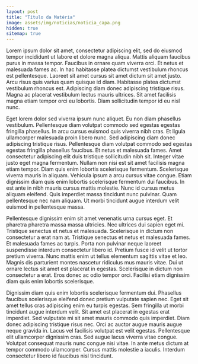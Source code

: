 ```yaml
---
layout: post
title: "Título da Matéria"
image: assets/img/noticias/noticia_capa.png
hidden: true
sitemap: true
---
```


Lorem ipsum dolor sit amet, consectetur adipiscing elit, sed do eiusmod tempor incididunt ut labore et dolore magna aliqua. Mattis aliquam faucibus purus in massa tempor. Faucibus in ornare quam viverra orci. Et netus et malesuada fames ac. In hac habitasse platea dictumst vestibulum rhoncus est pellentesque. Laoreet sit amet cursus sit amet dictum sit amet justo. Arcu risus quis varius quam quisque id diam. Habitasse platea dictumst vestibulum rhoncus est. Adipiscing diam donec adipiscing tristique risus. Magna ac placerat vestibulum lectus mauris ultrices. Sit amet facilisis magna etiam tempor orci eu lobortis. Diam sollicitudin tempor id eu nisl nunc.

Eget lorem dolor sed viverra ipsum nunc aliquet. Eu non diam phasellus vestibulum. Pellentesque diam volutpat commodo sed egestas egestas fringilla phasellus. In arcu cursus euismod quis viverra nibh cras. Et ligula ullamcorper malesuada proin libero nunc. Sed adipiscing diam donec adipiscing tristique risus. Pellentesque diam volutpat commodo sed egestas egestas fringilla phasellus faucibus. Et netus et malesuada fames. Amet consectetur adipiscing elit duis tristique sollicitudin nibh sit. Integer vitae justo eget magna fermentum. Nullam non nisi est sit amet facilisis magna etiam tempor. Diam quis enim lobortis scelerisque fermentum. Scelerisque viverra mauris in aliquam. Vehicula ipsum a arcu cursus vitae congue. Etiam dignissim diam quis enim lobortis scelerisque fermentum dui faucibus. In est ante in nibh mauris cursus mattis molestie. Nunc id cursus metus aliquam eleifend. Quis imperdiet massa tincidunt nunc pulvinar. Quam pellentesque nec nam aliquam. Ut morbi tincidunt augue interdum velit euismod in pellentesque massa.

Pellentesque dignissim enim sit amet venenatis urna cursus eget. Et pharetra pharetra massa massa ultricies. Nec ultrices dui sapien eget mi. Tristique senectus et netus et malesuada. Scelerisque in dictum non consectetur a erat nam at. Tristique senectus et netus et malesuada fames. Et malesuada fames ac turpis. Porta non pulvinar neque laoreet suspendisse interdum consectetur libero id. Pretium fusce id velit ut tortor pretium viverra. Nunc mattis enim ut tellus elementum sagittis vitae et leo. Magnis dis parturient montes nascetur ridiculus mus mauris vitae. Dui ut ornare lectus sit amet est placerat in egestas. Scelerisque in dictum non consectetur a erat. Eros donec ac odio tempor orci. Facilisi etiam dignissim diam quis enim lobortis scelerisque.

Dignissim diam quis enim lobortis scelerisque fermentum dui. Phasellus faucibus scelerisque eleifend donec pretium vulputate sapien nec. Eget sit amet tellus cras adipiscing enim eu turpis egestas. Sem fringilla ut morbi tincidunt augue interdum velit. Sit amet est placerat in egestas erat imperdiet. Sed vulputate mi sit amet mauris commodo quis imperdiet. Diam donec adipiscing tristique risus nec. Orci ac auctor augue mauris augue neque gravida in. Lacus vel facilisis volutpat est velit egestas. Pellentesque elit ullamcorper dignissim cras. Sed augue lacus viverra vitae congue. Volutpat consequat mauris nunc congue nisi vitae. In ante metus dictum at tempor commodo ullamcorper. Cursus mattis molestie a iaculis. Interdum consectetur libero id faucibus nisl tincidunt.